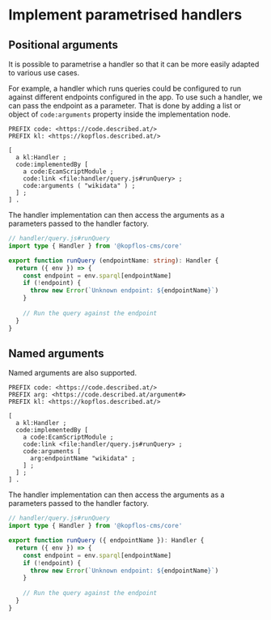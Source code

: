# Implement parametrised handlers

## Positional arguments

It is possible to parametrise a handler so that it can be more easily adapted to various use cases.

For example, a handler which runs queries could be configured to run against different
endpoints configured in the app. To use such a handler, we can pass the endpoint as a parameter.
That is done by adding a list or object of `code:arguments` property inside the implementation node. 

```turtle
PREFIX code: <https://code.described.at/>
PREFIX kl: <https://kopflos.described.at/>

[
  a kl:Handler ;
  code:implementedBy [
    a code:EcamScriptModule ;
    code:link <file:handler/query.js#runQuery> ;
    code:arguments ( "wikidata" ) ;
  ] ;
] . 
```

The handler implementation can then access the arguments as a parameters passed to the handler factory.

```ts
// handler/query.js#runQuery
import type { Handler } from '@kopflos-cms/core' 

export function runQuery (endpointName: string): Handler {
  return ({ env }) => {
    const endpoint = env.sparql[endpointName]
    if (!endpoint) {
      throw new Error(`Unknown endpoint: ${endpointName}`)
    }
    
    // Run the query against the endpoint
  }
}
```

## Named arguments

Named arguments are also supported.

```turtle
PREFIX code: <https://code.described.at/>
PREFIX arg: <https://code.described.at/argument#>
PREFIX kl: <https://kopflos.described.at/>

[
  a kl:Handler ;
  code:implementedBy [
    a code:EcamScriptModule ;
    code:link <file:handler/query.js#runQuery> ;
    code:arguments [
      arg:endpointName "wikidata" ;
    ] ;
  ] ;
] . 
```

The handler implementation can then access the arguments as a parameters passed to the handler factory.

```ts
// handler/query.js#runQuery
import type { Handler } from '@kopflos-cms/core' 

export function runQuery ({ endpointName }): Handler {
  return ({ env }) => {
    const endpoint = env.sparql[endpointName]
    if (!endpoint) {
      throw new Error(`Unknown endpoint: ${endpointName}`)
    }
    
    // Run the query against the endpoint
  }
}
```

